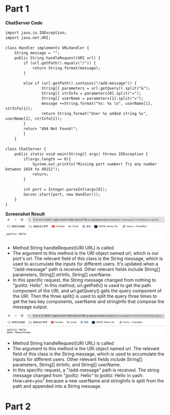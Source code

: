 # Part 1
**ChatServer Code**
```
import java.io.IOException;
import java.net.URI;

class Handler implements URLHandler {
    String message = "";
    public String handleRequest(URI url) {
        if (url.getPath().equals("/")) {
            return String.format(message);
        }

        else if (url.getPath().contains("/add-message")) {
                String[] parameters = url.getQuery().split("&");
                String[] strInfo = parameters[0].split("=");
                String[] userName = parameters[1].split("=");
                message +=String.format("%s: %s \n", userName[1], strInfo[1]);
                return String.format("User %s added string %s", userName[1], strInfo[1]);
        }
        return "404 Not Found!";
        }
    }

class ChatServer {
    public static void main(String[] args) throws IOException {
        if(args.length == 0){
            System.out.println("Missing port number! Try any number between 1024 to 49151");
            return;
        }

        int port = Integer.parseInt(args[0]);
        Server.start(port, new Handler());
    }
}
```

**Screenshot Result**
![image](pic1.png)

- Method String handleRequest(URI URL) is called
- The argument to this method is the URI object named url, which is our port's url. The relevant
  field of this class is the String message, which is used to accumulate the inputs for different
  users. It's updated when a "/add-message" path is received. Other relevant fields include String[]
  parameters, String[] strInfo, String[] userName.
- In this specific request, the String message changed from nothing to "jpolitz: Hello". In this
  method, url.getPath() is used to get the path component of the URI, and url.getQuery() gets the
  query component of the URI. Then the three split() is used to split the query three times to get
  the two key components, userName and stringInfo that compose the message output.

  
![image](pic2.png)

- Method String handleRequest(URI URL) is called
- The argument to this method is the URI object named url. The relevant field of this class is
  the String message, which is used to accumulate the inputs for different users. Other relevant
  fields include String[] parameters, String[] strInfo, and String[] userName.
- In this specific request, a "/add-message" path is received. The string message changed from
  "jpolitz: Hello" to jpolitz: Hello \n yash: How+are+you" because a new userName and stringInfo
  is split from the path and appended into a String message.

# Part 2


